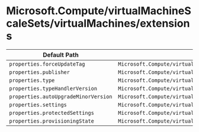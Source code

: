 # Microsoft.Compute/virtualMachineScaleSets/virtualMachines/extensions

| Default Path | Alias |
|---|---|
| `properties.forceUpdateTag` | `Microsoft.Compute/virtualMachineScaleSets/virtualMachines/extensions/forceUpdateTag` |
| `properties.publisher` | `Microsoft.Compute/virtualMachineScaleSets/virtualMachines/extensions/publisher` |
| `properties.type` | `Microsoft.Compute/virtualMachineScaleSets/virtualMachines/extensions/type` |
| `properties.typeHandlerVersion` | `Microsoft.Compute/virtualMachineScaleSets/virtualMachines/extensions/typeHandlerVersion` |
| `properties.autoUpgradeMinorVersion` | `Microsoft.Compute/virtualMachineScaleSets/virtualMachines/extensions/autoUpgradeMinorVersion` |
| `properties.settings` | `Microsoft.Compute/virtualMachineScaleSets/virtualMachines/extensions/settings` |
| `properties.protectedSettings` | `Microsoft.Compute/virtualMachineScaleSets/virtualMachines/extensions/protectedSettings` |
| `properties.provisioningState` | `Microsoft.Compute/virtualMachineScaleSets/virtualMachines/extensions/provisioningState` |

